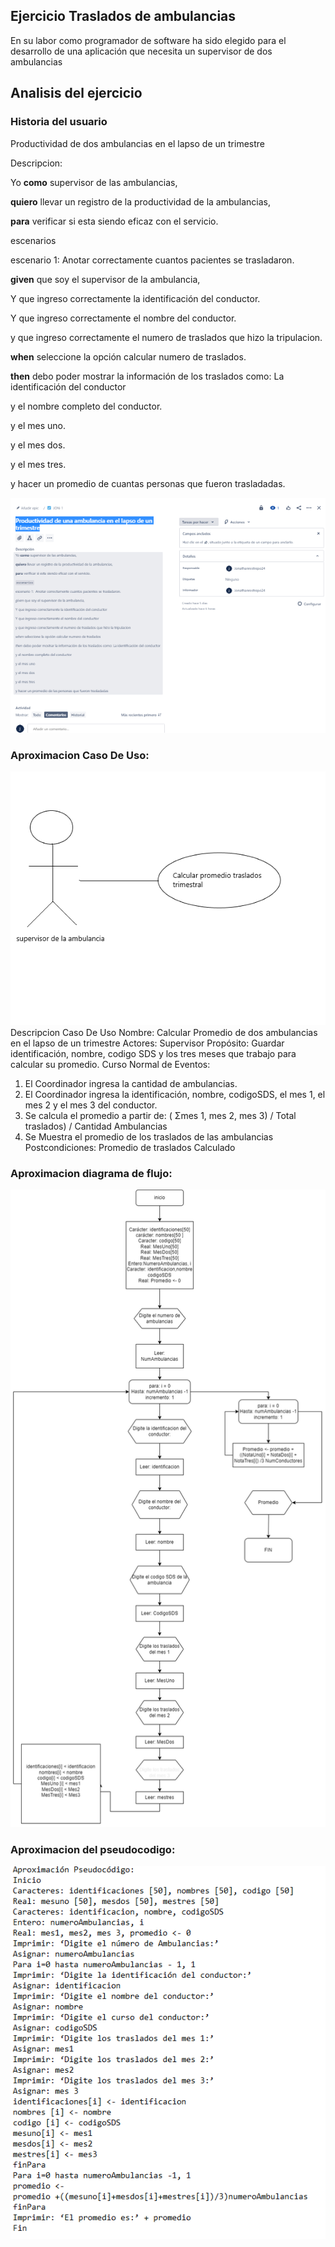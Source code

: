 ## Ejercicio Traslados de ambulancias
En su labor como programador de software ha sido elegido para el desarrollo de una aplicación que necesita un supervisor de dos ambulancias
## Analisis del ejercicio

### Historia del usuario
Productividad de dos ambulancias en el lapso de un trimestre

Descripcion:

Yo **como** supervisor de las ambulancias,

**quiero** llevar un registro de la productividad de la ambulancias,

**para** verificar si esta siendo eficaz con el servicio.

escenarios

escenario 1:  Anotar correctamente cuantos pacientes se trasladaron.

**given** que soy el supervisor de la ambulancia,

Y que ingreso correctamente la identificación del conductor.

Y que ingreso correctamente el nombre del conductor.

y que ingreso correctamente el numero de traslados que hizo la tripulacion.

**when** seleccione la opción calcular numero de traslados.

**then** debo poder mostrar la información de los traslados como: La identificación del conductor

y el nombre completo del conductor.

y el mes uno.

y el mes dos.

y el mes tres.

y hacer un promedio de cuantas personas que fueron trasladadas.

![](jira.png)

### Aproximacion Caso De Uso:
![](imagen.png)
Descripcion Caso De Uso
Nombre: Calcular Promedio de dos ambulancias en el lapso de un trimestre
Actores: Supervisor
Propósito: Guardar identificación, nombre, codigo SDS y los tres meses que trabajo para calcular su promedio.
Curso Normal de Eventos:
1. El Coordinador ingresa la cantidad de ambulancias.
2. El Coordinador ingresa la identificación, nombre, codigoSDS, el mes 1, el mes 2 y el mes 3 del conductor.
3. Se calcula el promedio a partir de:
( Σmes 1, mes 2, mes 3) / Total traslados) / Cantidad Ambulancias
4. Se Muestra el promedio de los traslados de las ambulancias
Postcondiciones: Promedio de traslados Calculado
 
 ### Aproximacion diagrama de flujo:
 ![](diagrama.png)

 ### Aproximacion del pseudocodigo:
![](pseudocodigo.png)